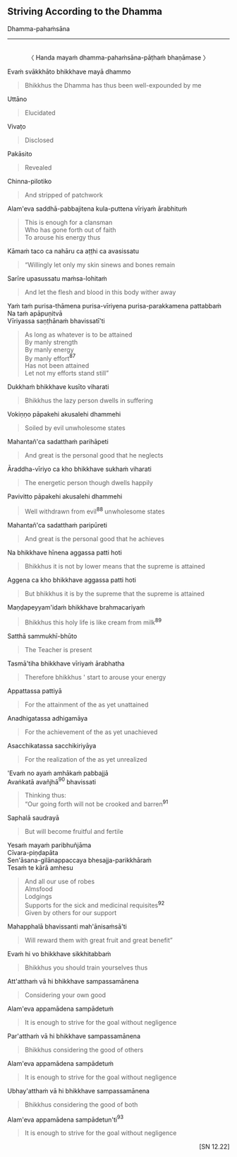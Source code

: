 ## Striving According to the Dhamma<a id="striving-according-to-dhamma"></a>
Dhamma-pahaṁsāna

---
<br>

<center>
〈 Handa mayaṁ dhamma-pahaṁsāna-pāṭhaṁ bhaṇāmase 〉
</center>

Evaṁ svākkhāto bhikkhave mayā dhammo

<div class="english">

> Bhikkhus the Dhamma has thus been well-expounded by me

</div>

Uttāno

<div class="english">

> Elucidated

</div>

Vivaṭo

<div class="english">

> Disclosed

</div>

Pakāsito

<div class="english">

> Revealed

</div>

Chinna-pilotiko

<div class="english">

> And stripped of patchwork

</div>

Alam'eva saddhā-pabbajitena kula-puttena vīriyaṁ ārabhituṁ

<div class="english">

> This is enough for a clansman\
> Who has gone forth out of faith\
> To arouse his energy thus

</div>

Kāmaṁ taco ca nahāru ca aṭṭhi ca avasissatu

<div class="english">

> “Willingly let only my skin  sinews  and bones remain

</div>

Sarīre upasussatu maṁsa-lohitaṁ

<div class="english">

> And let the flesh and blood in this body wither away

</div>

Yaṁ taṁ purisa-thāmena purisa-vīriyena purisa-parakkamena pattabbaṁ\
Na taṁ apāpuṇitvā\
Vīriyassa saṇṭhānaṁ bhavissatī'ti

<div class="english">

> As long as whatever is to be attained\
> By manly strength\
> By manly energy\
> By manly effort<a href="appendix/endnotes.html#en87" style="text-decoration: none;"><sup>87</sup></a>\
> Has not been attained\
> Let not my efforts stand still”

</div>

Dukkhaṁ bhikkhave kusīto viharati

<div class="english">

> Bhikkhus the lazy person dwells in suffering

</div>

Vokiṇṇo pāpakehi akusalehi dhammehi

<div class="english">

> Soiled by evil unwholesome states

</div>

Mahantañ'ca sadatthaṁ parihāpeti

<div class="english">

> And great is the personal good that he neglects

</div>

Āraddha-vīriyo ca kho bhikkhave sukhaṁ viharati

<div class="english">

> The energetic person though dwells happily

</div>

Pavivitto pāpakehi akusalehi dhammehi

<div class="english">

> Well withdrawn from evil<a href="appendix/endnotes.html#en88" style="text-decoration: none;"><sup>88</sup></a> unwholesome states

</div>

Mahantañ'ca sadatthaṁ paripūreti

<div class="english">

> And great is the personal good that he achieves

</div>

Na bhikkhave hīnena aggassa patti hoti

<div class="english">

> Bhikkhus it is not by lower means that the supreme is attained

</div>

Aggena ca kho bhikkhave aggassa patti hoti

<div class="english">

> But bhikkhus it is by the supreme that the supreme is attained

</div>

Maṇḍapeyyam'idaṁ bhikkhave brahmacariyaṁ

<div class="english">

> Bhikkhus this holy life is like cream from milk<a href="appendix/endnotes.html#en89" style="text-decoration: none;"><sup>89</sup></a>

</div>

Satthā sammukhī-bhūto

<div class="english">

> The Teacher is present

</div>

Tasmā'tiha bhikkhave vīriyaṁ ārabhatha

<div class="english">

> Therefore bhikkhus <span class="breathmark">'</span> start to arouse your energy

</div>

Appattassa pattiyā

<div class="english">

> For the attainment of the as yet unattained

</div>

Anadhigatassa adhigamāya

<div class="english">

> For the achievement of the as yet unachieved

</div>

Asacchikatassa sacchikiriyāya

<div class="english">

> For the realization of the as yet unrealized

</div>

'Evaṁ no ayaṁ amhākaṁ pabbajjā\
Avaṅkatā avañjhā<a href="appendix/endnotes.html#en90" style="text-decoration: none;"><sup>90</sup></a> bhavissati

<div class="english">

> Thinking thus:\
> “Our going forth will not be crooked and barren<a href="appendix/endnotes.html#en91" style="text-decoration: none;"><sup>91</sup></a>

</div>

Saphalā saudrayā

<div class="english">

> But will become fruitful and fertile

</div>

Yesaṁ mayaṁ paribhuñjāma\
Cīvara-piṇḍapāta\
Sen'āsana-gilānappaccaya bhesajja-parikkhāraṁ\
Tesaṁ te kārā amhesu

<div class="english">

> And all our use of robes\
> Almsfood\
> Lodgings\
> Supports for the sick and medicinal requisites<a href="appendix/endnotes.html#en92" style="text-decoration: none;"><sup>92</sup></a>\
> Given by others for our support

</div>

Mahapphalā bhavissanti mah'ānisaṁsā'ti

<div class="english">

> Will reward them with great fruit and great benefit”

</div>

Evaṁ hi vo bhikkhave sikkhitabbaṁ

<div class="english">

> Bhikkhus you should train yourselves thus

</div>

Att'atthaṁ vā hi bhikkhave sampassamānena

<div class="english">

> Considering your own good

</div>

Alam'eva appamādena sampādetuṁ

<div class="english">

> It is enough to strive for the goal without negligence

</div>

Par'atthaṁ vā hi bhikkhave sampassamānena

<div class="english">

> Bhikkhus considering the good of others

</div>

Alam'eva appamādena sampādetuṁ

<div class="english">

> It is enough to strive for the goal without negligence

</div>

Ubhay'atthaṁ vā hi bhikkhave sampassamānena

<div class="english">

> Bhikkhus considering the good of both

</div>

Alam'eva appamādena sampādetun'ti<a href="appendix/endnotes.html#en93" style="text-decoration: none;"><sup>93</sup></a>

<div class="english">

> It is enough to strive for the goal without negligence

</div>

<p style="text-align:right;">[SN 12.22]
